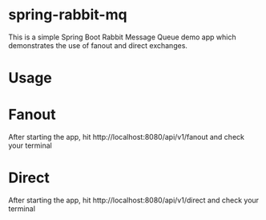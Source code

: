 # spring-rabbit-mq
This is a simple Spring Boot Rabbit Message Queue demo app which demonstrates the use of fanout and direct exchanges. 

# Usage
# Fanout
After starting the app, hit http://localhost:8080/api/v1/fanout and check your terminal

# Direct
After starting the app, hit http://localhost:8080/api/v1/direct and check your terminal
